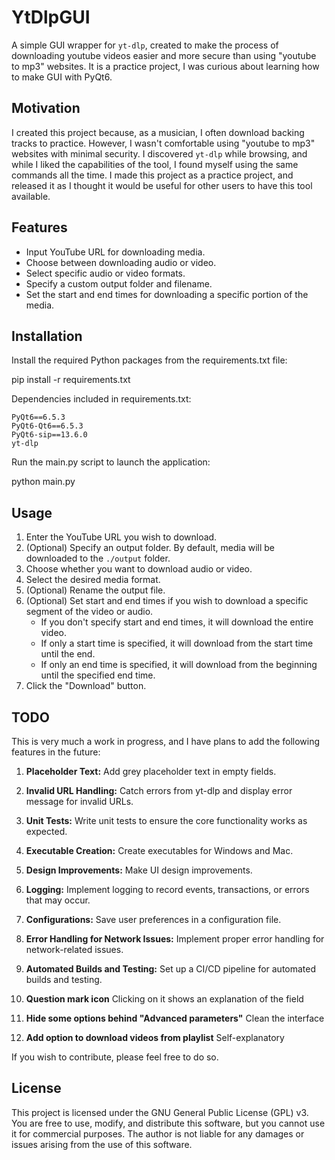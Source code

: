 # YtDlpGUI

A simple GUI wrapper for `yt-dlp`, created to make the process of downloading youtube videos easier and more secure than using "youtube to mp3" websites.
It is a practice project, I was curious about learning how to make GUI with PyQt6.

## Motivation

I created this project because, as a musician, I often download backing tracks to practice. However, I wasn't comfortable using "youtube to mp3" websites with minimal security. I discovered `yt-dlp` while browsing, and while I liked the capabilities of the tool, I found myself using the same commands all the time. I made this project as a practice project, and released it as I thought it would be useful for other users to have this tool available.

## Features

- Input YouTube URL for downloading media.
- Choose between downloading audio or video.
- Select specific audio or video formats.
- Specify a custom output folder and filename.
- Set the start and end times for downloading a specific portion of the media.

## Installation

Install the required Python packages from the requirements.txt file:

pip install -r requirements.txt

Dependencies included in requirements.txt:

    PyQt6==6.5.3
    PyQt6-Qt6==6.5.3
    PyQt6-sip==13.6.0
    yt-dlp

Run the main.py script to launch the application:

python main.py


## Usage

1. Enter the YouTube URL you wish to download.
2. (Optional) Specify an output folder. By default, media will be downloaded to the `./output` folder.
3. Choose whether you want to download audio or video.
4. Select the desired media format.
5. (Optional) Rename the output file.
6. (Optional) Set start and end times if you wish to download a specific segment of the video or audio. 
   - If you don't specify start and end times, it will download the entire video. 
   - If only a start time is specified, it will download from the start time until the end. 
   - If only an end time is specified, it will download from the beginning until the specified end time.
7. Click the "Download" button.


## TODO


This is very much a work in progress, and I have plans to add the following features in the future:

1. **Placeholder Text:**
Add grey placeholder text in empty fields.

2. **Invalid URL Handling:**
Catch errors from yt-dlp and display error message for invalid URLs.

3. **Unit Tests:**
Write unit tests to ensure the core functionality works as expected.

4. **Executable Creation:**
Create executables for Windows and Mac.

5. **Design Improvements:**
Make UI design improvements.

6. **Logging:**
Implement logging to record events, transactions, or errors that may occur.

7. **Configurations:**
Save user preferences in a configuration file.

8. **Error Handling for Network Issues:**
Implement proper error handling for network-related issues.

9. **Automated Builds and Testing:**
Set up a CI/CD pipeline for automated builds and testing.

10. **Question mark icon**
Clicking on it shows an explanation of the field

11. **Hide some options behind "Advanced parameters"**
Clean the interface

12. **Add option to download videos from playlist**
Self-explanatory

If you wish to contribute, please feel free to do so.

## License

This project is licensed under the GNU General Public License (GPL) v3. 
You are free to use, modify, and distribute this software, but you cannot use it for commercial purposes. 
The author is not liable for any damages or issues arising from the use of this software.
